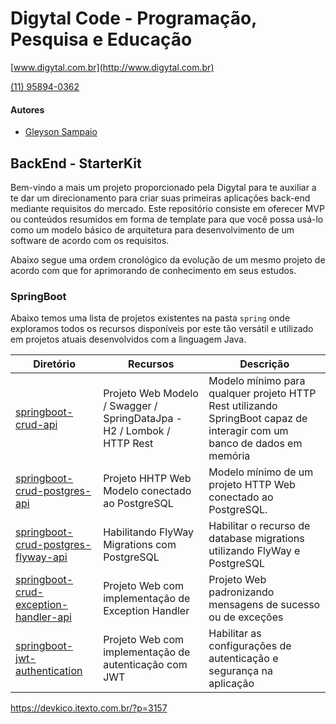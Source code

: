 # Digytal Code - Programação, Pesquisa e Educação
[www.digytal.com.br](http://www.digytal.com.br)

[(11) 95894-0362](https://api.whatsapp.com/send?phone=5511958940362)


#### Autores
- [Gleyson Sampaio](https://github.com/glysns)

## BackEnd - StarterKit

Bem-vindo a mais um projeto proporcionado pela Digytal para te auxiliar a te dar um direcionamento para criar suas primeiras aplicações back-end mediante requisitos do mercado.
Este repositório consiste em oferecer MVP ou conteúdos resumidos em forma de template para que você possa usá-lo como um modelo básico de arquitetura para desenvolvimento de um software de acordo com os requisitos.

Abaixo segue uma ordem cronológico da evolução de um mesmo projeto de acordo com que for aprimorando de conhecimento em seus estudos.

### SpringBoot
Abaixo temos uma lista de projetos existentes na pasta `spring` onde exploramos todos os recursos disponíveis por este tão versátil e utilizado em projetos atuais desenvolvidos com a linguagem Java.

|Diretório|Recursos|Descrição|
|----------|---------|-------|
|[springboot-crud-api](https://github.com/glysns/backend-stater-kit/tree/main/spring/springboot-crud-api)|Projeto Web Modelo / Swagger / SpringDataJpa - H2 / Lombok / HTTP Rest |Modelo mínimo para qualquer projeto HTTP Rest utilizando SpringBoot capaz de interagir com um banco de dados em memória|
|[springboot-crud-postgres-api](https://github.com/glysns/backend-stater-kit/tree/main/spring/springboot-crud-postgres-api)|Projeto HHTP Web Modelo conectado ao PostgreSQL |Modelo mínimo de um projeto HTTP Web conectado ao PostgreSQL.|
|[springboot-crud-postgres-flyway-api](https://github.com/glysns/backend-stater-kit/tree/main/spring/springboot-crud-postgres-flyway-api)|Habilitando FlyWay Migrations com PostgreSQL |Habilitar o recurso de database migrations utilizando FlyWay e PostgreSQL|
|[springboot-crud-exception-handler-api](https://github.com/glysns/backend-stater-kit/tree/main/spring/springboot-crud-exception-handler-api)|Projeto Web com implementação de Exception Handler |Projeto Web padronizando mensagens de sucesso ou de exceções|
|[springboot-jwt-authentication](https://github.com/glysns/backend-stater-kit/tree/main/spring/springboot-jwt-authentication)|Projeto Web com implementação de autenticação com JWT |Habilitar as configurações de autenticação e segurança na aplicação|


https://devkico.itexto.com.br/?p=3157